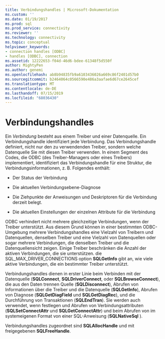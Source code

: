 ```yaml
---
title: Verbindungshandles | Microsoft-Dokumentation
ms.custom: ''
ms.date: 01/19/2017
ms.prod: sql
ms.prod_service: connectivity
ms.reviewer: ''
ms.technology: connectivity
ms.topic: conceptual
helpviewer_keywords:
- connection handles [ODBC]
- handles [ODBC], connection
ms.assetid: 12222653-f04d-46d6-bdee-61348f5d550f
author: MightyPen
ms.author: genemi
ms.openlocfilehash: ab8b94835fb9a6103436026a669c86f2401d57b0
ms.sourcegitcommit: b2464064c0566590e486a3aafae6d67ce2645cef
ms.translationtype: MT
ms.contentlocale: de-DE
ms.lasthandoff: 07/15/2019
ms.locfileid: "68036430"
---
```

# <a name="connection-handles"></a>Verbindungshandles
Ein *Verbindung* besteht aus einem Treiber und einer Datenquelle. Ein Verbindungshandle identifiziert jede Verbindung. Das Verbindungshandle definiert, nicht nur den zu verwendenden Treiber, sondern welche Datenquelle Sie mit diesen Treiber verwenden. In einem Segment des Codes, die ODBC (des Treiber-Managers oder eines Treibers) implementiert, identifiziert das Verbindungshandle für eine Struktur, die Verbindungsinformationen, z. B. Folgendes enthält:  
  
-   Der Status der Verbindung  
  
-   Die aktuellen Verbindungsebene-Diagnose  
  
-   Die Ziehpunkte der Anweisungen und Deskriptoren für die Verbindung derzeit belegt.  
  
-   Die aktuellen Einstellungen der einzelnen Attribute für die Verbindung  
  
 ODBC verhindert nicht mehrere gleichzeitige Verbindungen, wenn der Treiber unterstützt. Aus diesem Grund können in einer bestimmten ODBC-Umgebung mehrere Verbindungshandles eine Vielzahl von Treibern und Datenquellen, denselben Treiber und eine Vielzahl von Datenquellen oder sogar mehrere Verbindungen, die denselben Treiber und die Datenquellensicht zeigen. Einige Treiber beschränken die Anzahl der aktiven Verbindungen, die sie unterstützen. die SQL_MAX_DRIVER_CONNECTIONS option **SQLGetInfo** gibt an, wie viele aktive Verbindungen, die ein bestimmter Treiber unterstützt.  
  
 Verbindungshandles dienen in erster Linie beim Verbinden mit der Datenquelle (**SQLConnect**, **SQLDriverConnect**, oder **SQLBrowseConnect**), die aus den Daten trennen Quelle (**SQLDisconnect**), Abrufen von Informationen über die Treiber und die Datenquelle (**SQLGetInfo**), Abrufen von Diagnose (**SQLGetDiagField** und **SQLGetDiagRec**), und die Durchführung von Transaktionen (**SQLEndTran**). Sie werden auch verwendet, wenn festlegen und Abrufen von Verbindungsattributen (**SQLSetConnectAttr** und **SQLGetConnectAttr**) und beim Abrufen von im systemeigenen Format von einer SQL-Anweisung (**SQLNativeSql** ).  
  
 Verbindungshandles zugeordnet sind **SQLAllocHandle** und mit freigegebenen **SQLFreeHandle**.
